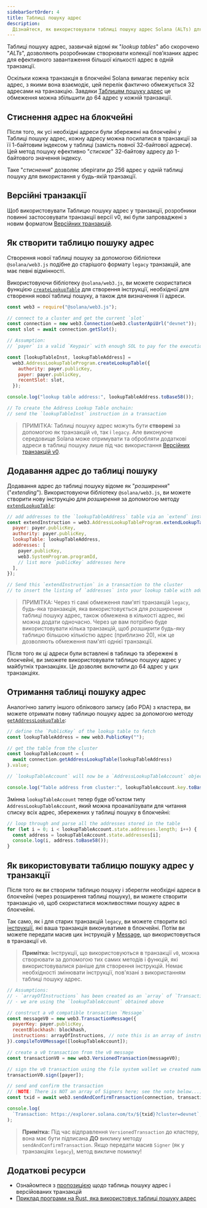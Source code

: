 ```yaml
---
sidebarSortOrder: 4
title: Таблиці пошуку адрес
description:
  Дізнайтеся, як використовувати таблиці пошуку адрес Solana (ALTs) для ефективної обробки до 64 адрес у кожній транзакції. Створюйте, розширюйте та використовуйте таблиці пошуку за допомогою web3.js.
---
```


Таблиці пошуку адрес, зазвичай відомі як "_lookup tables_" або скорочено "_ALTs_", дозволяють розробникам створювати колекції пов’язаних адрес для ефективного завантаження більшої кількості адрес в одній транзакції.

Оскільки кожна транзакція в блокчейні Solana вимагає переліку всіх адрес, з якими вона взаємодіє, цей перелік фактично обмежується 32 адресами на транзакцію. Завдяки [Таблицям пошуку адрес](/docs/uk/advanced/lookup-tables.md) це обмеження можна збільшити до 64 адрес у кожній транзакції.

## Стиснення адрес на блокчейні

Після того, як усі необхідні адреси були збережені на блокчейні у Таблиці пошуку адрес, кожну адресу можна посилатися в транзакції за її 1-байтовим індексом у таблиці (замість повної 32-байтової адреси). Цей метод пошуку ефективно "_стискає_" 32-байтову адресу до 1-байтового значення індексу.

Таке "_стиснення_" дозволяє зберігати до 256 адрес у одній таблиці пошуку для використання у будь-якій транзакції.

## Версійні транзакції

Щоб використовувати Таблицю пошуку адрес у транзакції, розробники повинні застосовувати транзакції версії v0, які були запроваджені з новим форматом [Версійних транзакцій](/docs/uk/advanced/versions.md).

## Як створити таблицю пошуку адрес

Створення нової таблиці пошуку за допомогою бібліотеки `@solana/web3.js` подібне до старішого формату `legacy` транзакцій, але має певні відмінності.

Використовуючи бібліотеку `@solana/web3.js`, ви можете скористатися функцією [`createLookupTable`](https://solana-labs.github.io/solana-web3.js/v1.x/classes/AddressLookupTableProgram.html#createLookupTable) для створення інструкції, необхідної для створення нової таблиці пошуку, а також для визначення її адреси.

```js
const web3 = require("@solana/web3.js");

// connect to a cluster and get the current `slot`
const connection = new web3.Connection(web3.clusterApiUrl("devnet"));
const slot = await connection.getSlot();

// Assumption:
// `payer` is a valid `Keypair` with enough SOL to pay for the execution

const [lookupTableInst, lookupTableAddress] =
  web3.AddressLookupTableProgram.createLookupTable({
    authority: payer.publicKey,
    payer: payer.publicKey,
    recentSlot: slot,
  });

console.log("lookup table address:", lookupTableAddress.toBase58());

// To create the Address Lookup Table onchain:
// send the `lookupTableInst` instruction in a transaction
```

> ПРИМІТКА: Таблиці пошуку адрес можуть бути **створені** за допомогою як транзакцій `v0`, так і `legacy`. Але виконуюче середовище Solana може отримувати та обробляти додаткові адреси в таблиці пошуку лише під час використання [Версійних транзакцій v0](/docs/uk/advanced/versions.md#current-transaction-versions).

## Додавання адрес до таблиці пошуку

Додавання адрес до таблиці пошуку відоме як "_розширення_" ("_extending_"). Використовуючи бібліотеку `@solana/web3.js`, ви можете створити нову інструкцію для _розширення_ за допомогою методу [`extendLookupTable`](https://solana-labs.github.io/solana-web3.js/v1.x/classes/AddressLookupTableProgram.html#extendLookupTable):

```js
// add addresses to the `lookupTableAddress` table via an `extend` instruction
const extendInstruction = web3.AddressLookupTableProgram.extendLookupTable({
  payer: payer.publicKey,
  authority: payer.publicKey,
  lookupTable: lookupTableAddress,
  addresses: [
    payer.publicKey,
    web3.SystemProgram.programId,
    // list more `publicKey` addresses here
  ],
});

// Send this `extendInstruction` in a transaction to the cluster
// to insert the listing of `addresses` into your lookup table with address `lookupTableAddress`
```

> ПРИМІТКА: Через ті самі обмеження пам'яті транзакцій `legacy`, будь-яка транзакція, яка використовується для _розширення_ таблиці пошуку адрес, також обмежена в кількості адрес, які можна додати одночасно. Через це вам потрібно буде використовувати кілька транзакцій, щоб _розширити_ будь-яку таблицю більшою кількістю адрес (приблизно 20), ніж це дозволяють обмеження пам'яті однієї транзакції.

Після того як ці адреси були вставлені в таблицю та збережені в блокчейні, ви зможете використовувати таблицю пошуку адрес у майбутніх транзакціях. Це дозволяє включити до 64 адрес у цих транзакціях.

## Отримання таблиці пошуку адрес

Аналогічно запиту іншого облікового запису (або PDA) з кластера, ви можете отримати повну таблицю пошуку адрес за допомогою методу [`getAddressLookupTable`](https://solana-labs.github.io/solana-web3.js/v1.x/classes/Connection.html#getAddressLookupTable):

```js
// define the `PublicKey` of the lookup table to fetch
const lookupTableAddress = new web3.PublicKey("");

// get the table from the cluster
const lookupTableAccount = (
  await connection.getAddressLookupTable(lookupTableAddress)
).value;

// `lookupTableAccount` will now be a `AddressLookupTableAccount` object

console.log("Table address from cluster:", lookupTableAccount.key.toBase58());
```

Змінна `lookupTableAccount` тепер буде об'єктом типу `AddressLookupTableAccount`, який можна проаналізувати для читання списку всіх адрес, збережених у таблиці пошуку в блокчейні:

```js
// loop through and parse all the addresses stored in the table
for (let i = 0; i < lookupTableAccount.state.addresses.length; i++) {
  const address = lookupTableAccount.state.addresses[i];
  console.log(i, address.toBase58());
}
```
## Як використовувати таблицю пошуку адрес у транзакції

Після того як ви створили таблицю пошуку і зберегли необхідні адреси в блокчейні (через розширення таблиці пошуку), ви можете створити транзакцію `v0`, щоб скористатися можливостями пошуку адрес в блокчейні.

Так само, як і для старих транзакцій `legacy`, ви можете створити всі 
[інструкції](/docs/uk/terminology.md#instruction), які ваша транзакція виконуватиме в блокчейні. Потім ви можете передати масив цих інструкцій у 
[Message](/docs/uk/terminology.md#message), що використовується в транзакції `v0`.

> **Примітка:** Інструкції, що використовуються в транзакції `v0`, можна створювати за допомогою тих самих методів і функцій, які використовувалися раніше для створення інструкцій. 
> Немає необхідності змінювати інструкції, пов'язані з використанням таблиці пошуку адрес.

```js
// Assumptions:
// - `arrayOfInstructions` has been created as an `array` of `TransactionInstruction`
// - we are using the `lookupTableAccount` obtained above

// construct a v0 compatible transaction `Message`
const messageV0 = new web3.TransactionMessage({
  payerKey: payer.publicKey,
  recentBlockhash: blockhash,
  instructions: arrayOfInstructions, // note this is an array of instructions
}).compileToV0Message([lookupTableAccount]);

// create a v0 transaction from the v0 message
const transactionV0 = new web3.VersionedTransaction(messageV0);

// sign the v0 transaction using the file system wallet we created named `payer`
transactionV0.sign([payer]);

// send and confirm the transaction
// (NOTE: There is NOT an array of Signers here; see the note below...)
const txid = await web3.sendAndConfirmTransaction(connection, transactionV0);

console.log(
  `Transaction: https://explorer.solana.com/tx/${txid}?cluster=devnet`,
);
```

> **Примітка:** Під час відправлення `VersionedTransaction` до кластеру, вона має бути підписана **ДО** виклику методу `sendAndConfirmTransaction`. Якщо передати масив `Signer` (як у транзакціях `legacy`), метод викличе помилку!

## Додаткові ресурси

- Ознайомтеся з [пропозицією](https://docs.anza.xyz/proposals/versioned-transactions) щодо таблиць пошуку адрес і версійованих транзакцій
- [Приклад програми на Rust, яка використовує таблиці пошуку адрес](https://github.com/TeamRaccoons/address-lookup-table-multi-swap)


